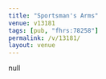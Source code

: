```yaml
---
title: "Sportsman's Arms"
venue: v13181
tags: [pub, "fhrs:78258"]
permalink: /v/13181/
layout: venue
---
```

null